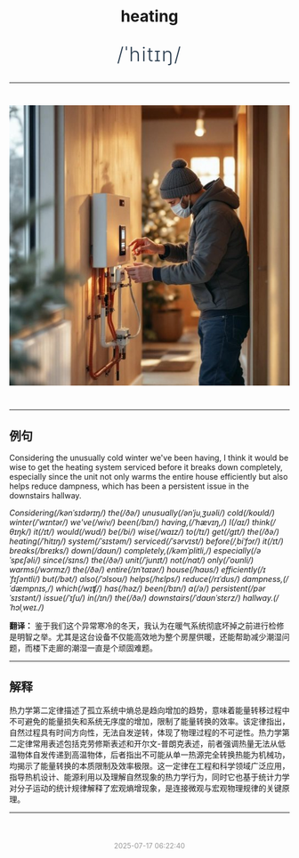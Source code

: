 <div align="center">

# heating

<div style="margin: 30px 0;">
<h1 style="font-size: 2.5em; font-weight: 300; letter-spacing: 2px; margin: 0; color: #2c3e50;">
/ˈhitɪŋ/
</h1>
</div>

</div>

---

<div align="center" style="margin: 40px 0;">

![heating](images/heating.png)

</div>

---

## 例句

Considering the unusually cold winter we've been having, I think it would be wise to get the heating system serviced before it breaks down completely, especially since the unit not only warms the entire house efficiently but also helps reduce dampness, which has been a persistent issue in the downstairs hallway.

*Considering(/kənˈsɪdərɪŋ/) the(/ðə/) unusually(/ənˈjuˌʒuəli/) cold(/koʊld/) winter(/ˈwɪntər/) we've(/wiv/) been(/bɪn/) having,(/ˈhævɪŋ,/) I(/aɪ/) think(/θɪŋk/) it(/ɪt/) would(/wʊd/) be(/bi/) wise(/waɪz/) to(/tɪ/) get(/gɪt/) the(/ðə/) heating(/ˈhitɪŋ/) system(/ˈsɪstəm/) serviced(/ˈsərvɪst/) before(/ˌbiˈfɔr/) it(/ɪt/) breaks(/breɪks/) down(/daʊn/) completely,(/kəmˈplitli,/) especially(/əˈspɛʃəli/) since(/sɪns/) the(/ðə/) unit(/ˈjunɪt/) not(/nɑt/) only(/ˈoʊnli/) warms(/wɔrmz/) the(/ðə/) entire(/ɪnˈtaɪər/) house(/haʊs/) efficiently(/ɪˈfɪʃəntli/) but(/bət/) also(/ˈɔlsoʊ/) helps(/hɛlps/) reduce(/rɪˈdus/) dampness,(/ˈdæmpnɪs,/) which(/wɪʧ/) has(/həz/) been(/bɪn/) a(/ə/) persistent(/pərˈsɪstənt/) issue(/ˈɪʃu/) in(/ɪn/) the(/ðə/) downstairs(/ˈdaʊnˈstɛrz/) hallway.(/ˈhɔlˌweɪ./)*

**翻译：** 鉴于我们这个异常寒冷的冬天，我认为在暖气系统彻底坏掉之前进行检修是明智之举。尤其是这台设备不仅能高效地为整个房屋供暖，还能帮助减少潮湿问题，而楼下走廊的潮湿一直是个顽固难题。

---

## 解释

热力学第二定律描述了孤立系统中熵总是趋向增加的趋势，意味着能量转移过程中不可避免的能量损失和系统无序度的增加，限制了能量转换的效率。该定律指出，自然过程具有时间方向性，无法自发逆转，体现了物理过程的不可逆性。热力学第二定律常用表述包括克劳修斯表述和开尔文-普朗克表述，前者强调热量无法从低温物体自发传递到高温物体，后者指出不可能从单一热源完全转换热能为机械功，均揭示了能量转换的本质限制及效率极限。这一定律在工程和科学领域广泛应用，指导热机设计、能源利用以及理解自然现象的热力学行为，同时它也基于统计力学对分子运动的统计规律解释了宏观熵增现象，是连接微观与宏观物理规律的关键原理。


---

<div align="center" style="margin-top: 50px;">
<small style="color: #999; font-size: 0.9em;">2025-07-17 06:22:40</small>
</div>
